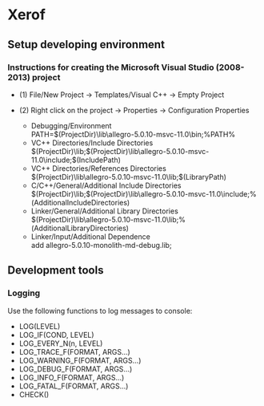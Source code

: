 # Xerof
## Setup developing environment
### Instructions for creating the Microsoft Visual Studio (2008-2013) project
- (1) File/New Project -> Templates/Visual C++ -> Empty Project

- (2) Right click on the project -> Properties -> Configuration Properties
  - Debugging/Environment <br>
      PATH=$(ProjectDir)\lib\allegro-5.0.10-msvc-11.0\bin;%PATH%
  - VC++ Directories/Include Directories <br>
      $(ProjectDir)\lib;$(ProjectDir)\lib\allegro-5.0.10-msvc-11.0\include;$(IncludePath)
  - VC++ Directories/References Directories <br>
      $(ProjectDir)\lib\allegro-5.0.10-msvc-11.0\lib;$(LibraryPath)
  - C/C++/General/Additional Include Directories <br>
      $(ProjectDir)\lib;$(ProjectDir)\lib\allegro-5.0.10-msvc-11.0\include;%(AdditionalIncludeDirectories) 
  - Linker/General/Additional Library Directories <br>
      $(ProjectDir)\lib\allegro-5.0.10-msvc-11.0\lib;%(AdditionalLibraryDirectories)
  - Linker/Input/Additional Dependence <br>
      add allegro-5.0.10-monolith-md-debug.lib;


## Development tools
### Logging
Use the following functions to log messages to console:

- LOG(LEVEL)
- LOG_IF(COND, LEVEL)
- LOG_EVERY_N(n, LEVEL)
- LOG_TRACE_F(FORMAT, ARGS...)
- LOG_WARNING_F(FORMAT, ARGS...)
- LOG_DEBUG_F(FORMAT, ARGS...)
- LOG_INFO_F(FORMAT, ARGS...)
- LOG_FATAL_F(FORMAT, ARGS...)
- CHECK()